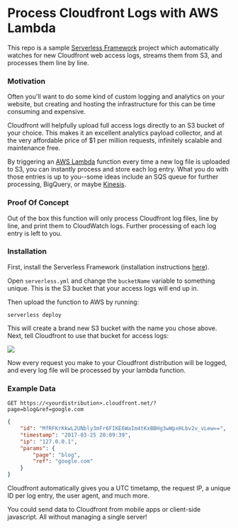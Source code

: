 # Process Cloudfront Logs with AWS Lambda

This repo is a sample [Serverless Framework](https://serverless.com/) project which automatically watches for new Cloudfront web access logs, streams them from S3, and processes them line by line.


### Motivation

Often you'll want to do some kind of custom logging and analytics on your website, but creating and hosting the infrastructure for this can be time consuming and expensive.

Cloudfront will helpfully upload full access logs directly to an S3 bucket of your choice. This makes it an excellent analytics payload collector, and at the very affordable price of $1 per million requests, infinitely scalable and maintenance free.

By triggering an [AWS Lambda](https://aws.amazon.com/lambda/) function every time a new log file is uploaded to S3, you can instantly process and store each log entry. What you do with those entries is up to you--some ideas include an SQS queue for further processing, BigQuery, or maybe [Kinesis](https://aws.amazon.com/kinesis/).


### Proof Of Concept

Out of the box this function will only process Cloudfront log files, line by line, and print them to CloudWatch logs. Further processing of each log entry is left to you.


### Installation

First, install the Serverless Framework (installation instructions [here](https://serverless.com/framework/docs/providers/aws/guide/installation/)).

Open `serverless.yml` and change the `bucketName` variable to something unique. This is the S3 bucket that your access logs will end up in.

Then upload the function to AWS by running:

```
serverless deploy
```

This will create a brand new S3 bucket with the name you chose above. Next, tell Cloudfront to use that bucket for access logs:

![](http://i.imgur.com/SGhNWG2.png)

Now every request you make to your Cloudfront distribution will be logged, and every log file will be processed by your lambda function.


### Example Data

```
GET https://<yourdistribution>.cloudfront.net/?page=blog&ref=google.com
```

```json
{
    "id": "MfRFKrKkwL2UNbly3mFr6FIKE6WaIm4tKxBBHg3wWpxHLbv2v_vLew==",
    "timestamp": "2017-03-25 20:09:39",
    "ip": "127.0.0.1",
    "params": {
        "page": "blog",
        "ref": "google.com"
    }
}
```

Cloudfront automatically gives you a UTC timetamp, the request IP, a unique ID per log entry, the user agent, and much more. 

You could send data to Cloudfront from mobile apps or client-side javascript. All without managing a single server!
